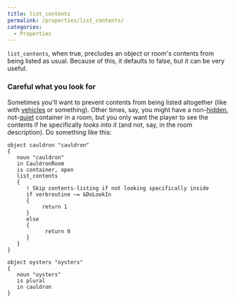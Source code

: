 ```yaml
---
title: list_contents
permalink: /properties/list_contents/
categories: 
  - Properties
---
```


`list_contents`, when true, precludes an object or room's contents from
being listed as usual. Because of this, it defaults to false, but it can
be very useful.

### Careful what you look for

Sometimes you'll want to prevent contents from being listed altogether
(like with [vehicles](vehicles) or something). Other times,
say, you might have a non-[hidden](hidden),
not-[quiet](quiet) container in a room, but you only want the
player to see the contents if he specifically *looks into it* (and not,
say, in the room description). Do something like this:

    object cauldron "cauldron"
    {
       noun "cauldron"
       in CauldronRoom
       is container, open
       list_contents
       {
          ! Skip contents-listing if not looking specifically inside
          if verbroutine ~= &DoLookIn
          {
               return 1
          }
          else
          {
                return 0
          }
       }
    }

    object oysters "oysters"
    {
       noun "oysters"
       is plural
       in cauldron
    }
